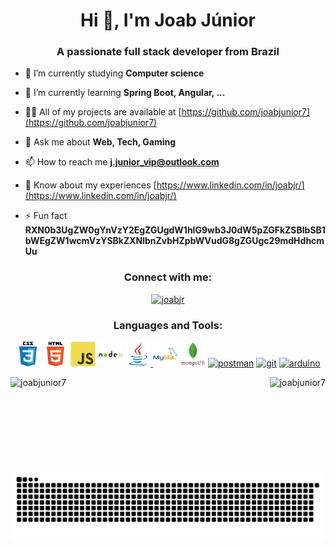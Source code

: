 <h1 align="center">Hi 👋, I'm Joab Júnior</h1>
<h3 align="center">A passionate full stack developer from Brazil</h3>

- 🔭 I’m currently studying **Computer science**

- 🌱 I’m currently learning **Spring Boot, Angular, ...**

- 👨‍💻 All of my projects are available at [https://github.com/joabjunior7](https://github.com/joabjunior7)

- 💬 Ask me about **Web, Tech, Gaming**

- 📫 How to reach me **j.junior_vip@outlook.com**

- 📄 Know about my experiences [https://www.linkedin.com/in/joabjr/](https://www.linkedin.com/in/joabjr/)

- ⚡ Fun fact **RXN0b3UgZW0gYnVzY2EgZGUgdW1hIG9wb3J0dW5pZGFkZSBlbSB1bWEgZW1wcmVzYSBkZXNlbnZvbHZpbWVudG8gZGUgc29mdHdhcmUu**

<div align="center">
<h3>Connect with me:</h3>
<p><a href="https://linkedin.com/in/joabjr"><img src="https://raw.githubusercontent.com/rahuldkjain/github-profile-readme-generator/master/src/images/icons/Social/linked-in-alt.svg" alt="joabjr" height="30" width="40" /></a></p>
</div>

<div align="center">
<h3>Languages and Tools:</h3>
<a href="https://www.w3schools.com/css/"><img src="https://raw.githubusercontent.com/devicons/devicon/master/icons/css3/css3-original-wordmark.svg" alt="css3" width="40" height="40"/></a>
<a href="https://www.w3.org/html/"><img src="https://raw.githubusercontent.com/devicons/devicon/master/icons/html5/html5-original-wordmark.svg" alt="html5" width="40" height="40"/></a>
<a href="https://developer.mozilla.org/en-US/docs/Web/JavaScript"><img src="https://raw.githubusercontent.com/devicons/devicon/master/icons/javascript/javascript-original.svg" alt="javascript" width="40" height="40"/></a>
<a href="https://nodejs.org"> <img src="https://raw.githubusercontent.com/devicons/devicon/master/icons/nodejs/nodejs-original-wordmark.svg" alt="nodejs" width="40" height="40"/></a>
<a href="https://www.java.com"> <img src="https://raw.githubusercontent.com/devicons/devicon/master/icons/java/java-original.svg" alt="java" width="40" height="40"/> </a> 
<a href="https://www.mysql.com/" > <img src="https://raw.githubusercontent.com/devicons/devicon/master/icons/mysql/mysql-original-wordmark.svg" alt="mysql" width="40" height="40"/></a>
<a href="https://www.mongodb.com/"> <img src="https://raw.githubusercontent.com/devicons/devicon/master/icons/mongodb/mongodb-original-wordmark.svg" alt="mongodb" width="40" height="40"/></a>
<a href="https://postman.com"> <img src="https://www.vectorlogo.zone/logos/getpostman/getpostman-icon.svg" alt="postman" width="40" height="40"/></a>
<a href="https://git-scm.com/"><img src="https://www.vectorlogo.zone/logos/git-scm/git-scm-icon.svg" alt="git" width="40" height="40"/></a>
<a href="https://www.arduino.cc/"> <img src="https://cdn.worldvectorlogo.com/logos/arduino-1.svg" alt="arduino" width="40" height="40"/></a>
<p>
</p>
</div>


<p><img height="150em" align="left" src="https://github-readme-stats.vercel.app/api/top-langs?username=joabjunior7&show_icons=true&theme=dark&locale=en&layout=compact" alt="joabjunior7" /></p>

<p>&nbsp;<img height="150em" align="right" src="https://github-readme-stats.vercel.app/api?username=joabjunior7&show_icons=true&theme=dark&locale=en" alt="joabjunior7" /></p>


<div align="center"> 
   
 ![Snake animation](https://github.com/joabjunior7/joabjunior7/blob/main/workflows/github-user-contribution.svg?palette=github-dark)
    
</div>
